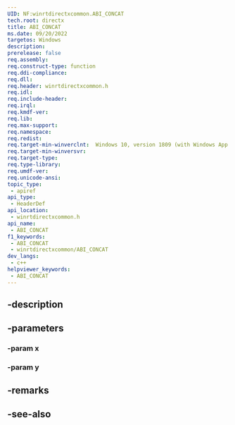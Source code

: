 ```yaml
---
UID: NF:winrtdirectxcommon.ABI_CONCAT
tech.root: directx
title: ABI_CONCAT
ms.date: 09/20/2022
targetos: Windows
description: 
prerelease: false
req.assembly: 
req.construct-type: function
req.ddi-compliance: 
req.dll: 
req.header: winrtdirectxcommon.h
req.idl: 
req.include-header: 
req.irql: 
req.kmdf-ver: 
req.lib: 
req.max-support: 
req.namespace: 
req.redist: 
req.target-min-winverclnt:  Windows 10, version 1809 (with Windows App SDK 1.0 or later)
req.target-min-winversvr: 
req.target-type: 
req.type-library: 
req.umdf-ver: 
req.unicode-ansi: 
topic_type:
 - apiref
api_type:
 - HeaderDef
api_location:
 - winrtdirectxcommon.h
api_name:
 - ABI_CONCAT
f1_keywords:
 - ABI_CONCAT
 - winrtdirectxcommon/ABI_CONCAT
dev_langs:
 - c++
helpviewer_keywords:
 - ABI_CONCAT
---
```


## -description

## -parameters

### -param x

### -param y

## -remarks

## -see-also

